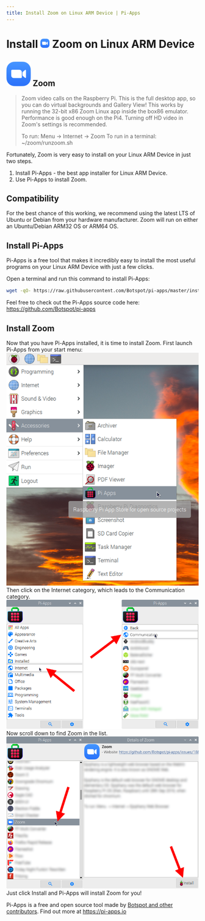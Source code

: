 ```yaml
---
title: Install Zoom on Linux ARM Device | Pi-Apps
---
```

<div class="simple-install-content content">

# Install <img src="/img/app-icons/Zoom/icon-64.png" height=24> Zoom on Linux ARM Device

## <img src="/img/app-icons/Zoom/icon-64.png"> Zoom
> Zoom video calls on the Raspberry Pi.
> This is the full desktop app, so you can do virtual backgrounds and Gallery View!
> This works by running the 32-bit x86 Zoom Linux app inside the box86 emulator.
> Performance is good enough on the Pi4. Turning off HD video in Zoom's settings is recommended.
> 
> To run: Menu -> Internet -> Zoom
> To run in a terminal: ~/zoom/runzoom.sh

Fortunately, Zoom is very easy to install on your Linux ARM Device in just two steps.
1. Install Pi-Apps - the best app installer for Linux ARM Device.
2. Use Pi-Apps to install Zoom.
</div>
<div class="simple-install-content content">

## Compatibility
For the best chance of this working, we recommend using the latest LTS of Ubuntu or Debian from your hardware manufacturer.
Zoom will run on either an Ubuntu/Debian ARM32 OS or ARM64 OS.
</div>
<div class="simple-install-content content">

## Install Pi-Apps

Pi-Apps is a free tool that makes it incredibly easy to install the most useful programs on your Linux ARM Device with just a few clicks.

Open a terminal and run this command to install Pi-Apps:
```bash
wget -qO- https://raw.githubusercontent.com/Botspot/pi-apps/master/install | bash
```
Feel free to check out the Pi-Apps source code here: https://github.com/Botspot/pi-apps
</div>
<div class="simple-install-content content">

## Install Zoom

Now that you have Pi-Apps installed, it is time to install Zoom.
First launch Pi-Apps from your start menu:
<img src="/img/start-menu.png">
Then click on the Internet category, which leads to the Communication category.
<img src="/img/category-selections/Communication.png">
Now scroll down to find Zoom in the list.
<img src="/img/app-icons/Zoom/app-selection.png">
Just click Install and Pi-Apps will install Zoom for you!
</div>
<div class="simple-install-content content">

Pi-Apps is a free and open source tool made by [Botspot and other contributors](/about/#contributors). Find out more at https://pi-apps.io
</div>
